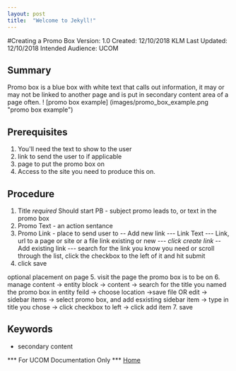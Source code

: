```yaml
---
layout: post
title:  "Welcome to Jekyll!"
---
```

#Creating a Promo Box
 Version: 1.0
 Created: 12/10/2018 KLM
 Last Updated: 12/10/2018
 Intended Audience: UCOM

## Summary

Promo box is a blue box with white text that calls out information, it may or may not be linked to another page and is put in secondary content area of a page often.
! [promo box example] (images/promo_box_example.png "promo box example")


## Prerequisites
1. You'll need the text to show to the user
2. link to send the user to if applicable
3. page to put the promo box on
4. Access to the site you need to produce this on.


## Procedure

 1. Title _required_ Should start PB - subject promo leads to, or text in the promo box
 2. Promo Text - an action sentance 
 3. Promo Link - place to send user to
 -- Add new link
    --- Link Text
    --- Link, url to a page or site or a file link existing or new
    --- *click create link*
 -- Add existing link
 --- search for the link you know you need or scroll through the list, click the checkbox to the left of it and hit submit  
 4. click save

 optional placement on page
 5. visit the page the promo box is to be on
 6. manage content -> entity block -> content -> search for the title you named the promo box in entity feild -> choose location ->save file
 OR
 edit -> sidebar items -> select promo box, and add esxisting sidebar item -> type in title you chose -> click checkbox to left -> click add item
 7. save



## Keywords

* secondary content

*** For UCOM Documentation Only ***
[Home](https://cu-webteam.github.io/d8-platform/UCOM)
```
